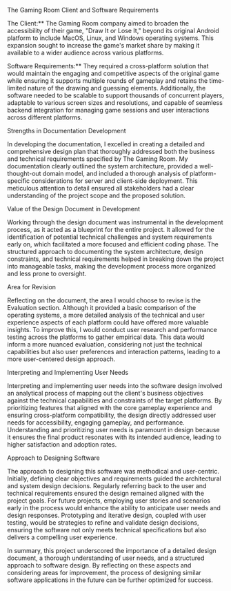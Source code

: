 The Gaming Room Client and Software Requirements

The Client:** The Gaming Room company aimed to broaden the accessibility of their game, "Draw It or Lose It," beyond its original Android platform to include MacOS, Linux, and Windows operating systems. This expansion sought to increase the game's market share by making it available to a wider audience across various platforms.

Software Requirements:** They required a cross-platform solution that would maintain the engaging and competitive aspects of the original game while ensuring it supports multiple rounds of gameplay and retains the time-limited nature of the drawing and guessing elements. Additionally, the software needed to be scalable to support thousands of concurrent players, adaptable to various screen sizes and resolutions, and capable of seamless backend integration for managing game sessions and user interactions across different platforms.

Strengths in Documentation Development

In developing the documentation, I excelled in creating a detailed and comprehensive design plan that thoroughly addressed both the business and technical requirements specified by The Gaming Room. My documentation clearly outlined the system architecture, provided a well-thought-out domain model, and included a thorough analysis of platform-specific considerations for server and client-side deployment. This meticulous attention to detail ensured all stakeholders had a clear understanding of the project scope and the proposed solution.

Value of the Design Document in Development

Working through the design document was instrumental in the development process, as it acted as a blueprint for the entire project. It allowed for the identification of potential technical challenges and system requirements early on, which facilitated a more focused and efficient coding phase. The structured approach to documenting the system architecture, design constraints, and technical requirements helped in breaking down the project into manageable tasks, making the development process more organized and less prone to oversight.

Area for Revision

Reflecting on the document, the area I would choose to revise is the Evaluation section. Although it provided a basic comparison of the operating systems, a more detailed analysis of the technical and user experience aspects of each platform could have offered more valuable insights. To improve this, I would conduct user research and performance testing across the platforms to gather empirical data. This data would inform a more nuanced evaluation, considering not just the technical capabilities but also user preferences and interaction patterns, leading to a more user-centered design approach.

Interpreting and Implementing User Needs

Interpreting and implementing user needs into the software design involved an analytical process of mapping out the client's business objectives against the technical capabilities and constraints of the target platforms. By prioritizing features that aligned with the core gameplay experience and ensuring cross-platform compatibility, the design directly addressed user needs for accessibility, engaging gameplay, and performance. Understanding and prioritizing user needs is paramount in design because it ensures the final product resonates with its intended audience, leading to higher satisfaction and adoption rates.

Approach to Designing Software

The approach to designing this software was methodical and user-centric. Initially, defining clear objectives and requirements guided the architectural and system design decisions. Regularly referring back to the user and technical requirements ensured the design remained aligned with the project goals. For future projects, employing user stories and scenarios early in the process would enhance the ability to anticipate user needs and design responses. Prototyping and iterative design, coupled with user testing, would be strategies to refine and validate design decisions, ensuring the software not only meets technical specifications but also delivers a compelling user experience.

In summary, this project underscored the importance of a detailed design document, a thorough understanding of user needs, and a structured approach to software design. By reflecting on these aspects and considering areas for improvement, the process of designing similar software applications in the future can be further optimized for success.
